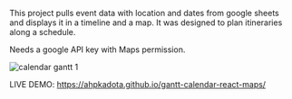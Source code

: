 This project pulls event data with location and dates from google sheets and displays it in a timeline and a map.
It was designed to plan itineraries along a schedule. 

Needs a google API key with Maps permission.

![calendar gantt 1](https://github.com/user-attachments/assets/62ec9e48-2fb5-4d97-8754-e3ecdc426c2c)


LIVE DEMO: https://ahpkadota.github.io/gantt-calendar-react-maps/

